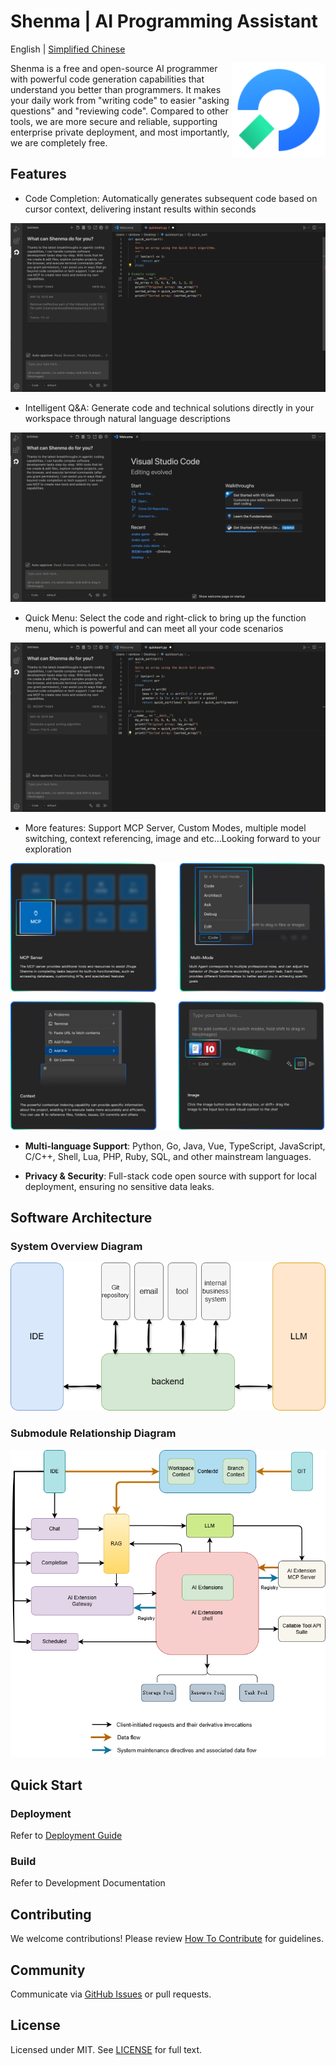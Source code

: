 # Shenma | AI Programming Assistant

English | [Simplified Chinese](./README.zh-CN.md)

<img src="./images/zhuge_shenma_rebot_logo_big.png" alt="zhuge logo" height="150px" align="right" />

Shenma is a free and open-source AI programmer with powerful code generation capabilities that understand you better than programmers. It makes your daily work from "writing code" to easier "asking questions" and "reviewing code". Compared to other tools, we are more secure and reliable, supporting enterprise private deployment, and most importantly, we are completely free.

## Features

- Code Completion: Automatically generates subsequent code based on cursor context, delivering instant results within seconds

![GIF](./images/readme/completion.gif)

- Intelligent Q&A: Generate code and technical solutions directly in your workspace through natural language descriptions

![GIF](./images/readme/chat.gif)

- Quick Menu: Select the code and right-click to bring up the function menu, which is powerful and can meet all your code scenarios

![GIF](./images/readme/right-menu.gif)

- More features: Support MCP Server, Custom Modes, multiple model switching, context referencing, image and etc…Looking forward to your exploration

<img src="./images/readme/features.png">

- **Multi-language Support**: Python, Go, Java, Vue, TypeScript, JavaScript, C/C++, Shell, Lua, PHP, Ruby, SQL, and other mainstream languages.

- **Privacy & Security**: Full-stack code open source with support for local deployment, ensuring no sensitive data leaks.

## Software Architecture

### System Overview Diagram

<img src="./images/readme/system.png">

### Submodule Relationship Diagram

<img src="./images/readme/subsystem.png">

## Quick Start

### Deployment

Refer to [Deployment Guide](/docs/guide/en-US/installation/README.md)

### Build

Refer to Development Documentation

## Contributing

We welcome contributions! Please review [How To Contribute](docs/devel/en-US/how-to-contribute.md) for guidelines.

## Community

Communicate via [GitHub Issues](https://github.com/zgsm-ai/zgsm/issues/new/choose) or pull requests.

## License

Licensed under MIT. See [LICENSE](LICENSE) for full text.
